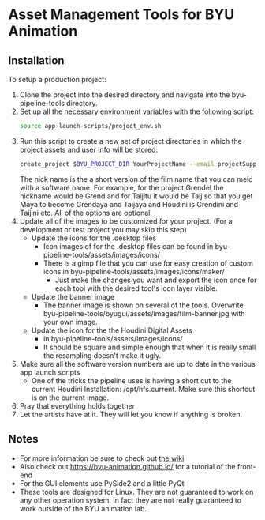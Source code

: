 # Asset Management Tools for BYU Animation

## Installation
To setup a production project:

1. Clone the project into the desired directory and navigate into the byu-pipeline-tools directory.
1. Set up all the necessary environment variables with the following script:
	```bash
	source app-launch-scripts/project_env.sh
	```
1. Run this script to create a new set of project directories in which the project assets and user info will be stored:
	```bash
	create_project $BYU_PROJECT_DIR YourProjectName --email projectSupport@email.com --password projectSupportEmailPassword --nickname name
	```
	The nick name is the a short version of the film name that you can meld with a software name. For example, for the project Grendel the nickname would be Grend and for Taijitu it would be Taij so that you get Maya to become Grendaya and Taijaya and Houdini is Grendini and Taijini etc. All of the options are optional.
1. Update all of the images to be customized for your project. (For a development or test project you may skip this step)
	* Update the icons for the .desktop files
		* Icon images of for the .desktop files can be found in byu-pipeline-tools/assets/images/icons/
		* There is a gimp file that you can use for easy creation of custom icons in byu-pipeline-tools/assets/images/icons/maker/
			* Just make the changes you want and export the icon once for each tool with the desired tool's icon layer visible.
	* Update the banner image
		* The banner image is shown on several of the tools. Overwrite byu-pipeline-tools/byugui/assets/images/film-banner.jpg with your own image.
	* Update the icon for the the Houdini Digital Assets
		* in byu-pipeline-tools/assets/images/icons/
		* It should be square and simple enough that when it is really small the resampling doesn't make it ugly.
1. Make sure all the software version numbers are up to date in the various app launch scripts
	* One of the tricks the pipeline uses is having a short cut to the current Houdini Installation: /opt/hfs.current. Make sure this shortcut is on the current image.
1. Pray that everything holds together
1. Let the artists have at it. They will let you know if anything is broken.

## Notes
* For more information be sure to check out [the wiki](https://github.com/byu-animation/byu-pipeline-tools/wiki)
* Also check out https://byu-animation.github.io/ for a tutorial of the front-end
* For the GUI elements use PySide2 and a little PyQt
* These tools are designed for Linux. They are not guaranteed to work on any other operation system. In fact they are not really guaranteed to work outside of the BYU animation lab.
